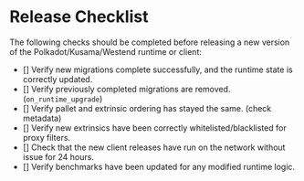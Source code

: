 # Release Checklist

The following checks should be completed before releasing a new version of the Polkadot/Kusama/Westend runtime or client:

- [] Verify new migrations complete successfully, and the runtime state is correctly updated.
- [] Verify previously completed migrations are removed. (`on_runtime_upgrade`)
- [] Verify pallet and extrinsic ordering has stayed the same. (check metadata)
- [] Verify new extrinsics have been correctly whitelisted/blacklisted for proxy filters.
- [] Check that the new client releases have run on the network without issue for 24 hours.
- [] Verify benchmarks have been updated for any modified runtime logic.

